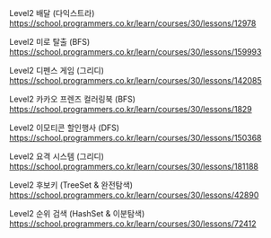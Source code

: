 Level2 배달 (다익스트라)  
https://school.programmers.co.kr/learn/courses/30/lessons/12978

Level2 미로 탈출 (BFS)  
https://school.programmers.co.kr/learn/courses/30/lessons/159993

Level2 디펜스 게임 (그리디)  
https://school.programmers.co.kr/learn/courses/30/lessons/142085

Level2 카카오 프렌즈 컬러링북 (BFS) 
https://school.programmers.co.kr/learn/courses/30/lessons/1829

Level2 이모티콘 할인행사 (DFS)
https://school.programmers.co.kr/learn/courses/30/lessons/150368

Level2 요격 시스템 (그리디)  
https://school.programmers.co.kr/learn/courses/30/lessons/181188

Level2 후보키 (TreeSet & 완전탐색)  
https://school.programmers.co.kr/learn/courses/30/lessons/42890

Level2 순위 검색 (HashSet & 이분탐색)  
https://school.programmers.co.kr/learn/courses/30/lessons/72412